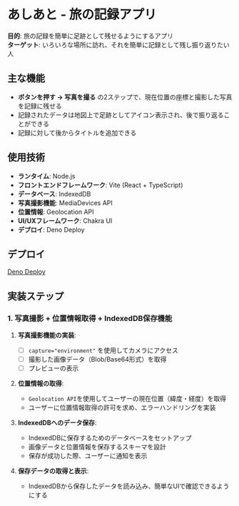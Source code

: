 # あしあと - 旅の記録アプリ

**目的**: 旅の記録を簡単に足跡として残せるようにするアプリ  
**ターゲット**: いろいろな場所に訪れ、それを簡単に記録として残し振り返りたい人

## 主な機能
- **ボタンを押す -> 写真を撮る** の2ステップで、現在位置の座標と撮影した写真を記録に残せる
- 記録されたデータは地図上で足跡としてアイコン表示され、後で振り返ることができる
- 記録に対して後からタイトルを追加できる

## 使用技術

- **ランタイム**: Node.js
- **フロントエンドフレームワーク**: Vite (React + TypeScript)
- **データベース**: IndexedDB
- **写真撮影機能**: MediaDevices API
- **位置情報**: Geolocation API
- **UI/UXフレームワーク**: Chakra UI
- **デプロイ**: Deno Deploy

## デプロイ
[Deno Deploy](https://noto-ashiato.deno.dev/)

## 実装ステップ

### 1. 写真撮影 + 位置情報取得 + IndexedDB保存機能

1. **写真撮影機能の実装**:
   - [ ] `capture="environment"` を使用してカメラにアクセス
   - [ ] 撮影した画像データ（Blob/Base64形式）を取得
   - [ ] プレビューの表示

2. **位置情報の取得**:
   - `Geolocation API`を使用してユーザーの現在位置（緯度・経度）を取得
   - ユーザーに位置情報取得の許可を求め、エラーハンドリングを実装

3. **IndexedDBへのデータ保存**:
   - IndexedDBに保存するためのデータベースをセットアップ
   - 画像データと位置情報を保存するスキーマを設計
   - 保存が成功した際、ユーザーに通知を表示

4. **保存データの取得と表示**:
   - IndexedDBから保存したデータを読み込み、簡単なUIで確認できるようにする
